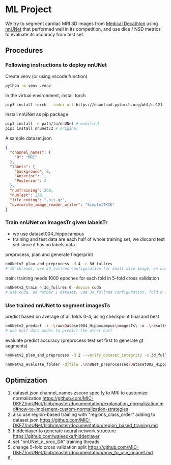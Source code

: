 # ML Project

We try to segment cardiac MRI 3D images from [Medical Decathlon](http://medicaldecathlon.com/) using [nnUNet](https://github.com/MIC-DKFZ/nnUNet/) that performed well in its competition, and use dice / NSD metrics to evaluate its accuracy from test set.

## Procedures

### Following instructions to deploy nnUNet

Create venv (or using vscode function)

```sh
python -m venv .venv
```

In the virtual environment, install torch

```sh
pip3 install torch --index-url https://download.pytorch.org/whl/cu121
```

Install nnUNet as pip package

```sh
pip3 install -e path/to/nnUNet # modified
pip3 install nnunetv2 # original
```

A sample dataset.json

```json
{
  "channel_names": {
    "0": "MRI"
  },
  "labels": {
    "background": 0,
    "Anterior": 1,
    "Posterior": 2
  },
  "numTraining": 260,
  "numTest": 130,
  "file_ending": ".nii.gz",
  "overwrite_image_reader_writer": "SimpleITKIO"
}
```

### Train nnUNet on imagesTr given labelsTr

- we use dataset004_hippocampus
- training and test data are each half of whole training set, we discard test set since it has no labels data

preprocess, plan and generate fingerprint

```sh
nnUNetv2_plan_and_preprocess -d 4 -c 3d_fullres
# 10 threads, use 3d_fullres configuration for small size image, on number 1 dataset
```
train: training needs 1000 epoches for each fold in 5-fold cross validation

```sh
nnUNetv2_train 4 3d_fullres 0 -device cuda
# use cuda, on number 1 dataset, use 3d_fullres configuration, fold 0 in 5-fold cross validation
```

### Use trained nnUNet to segment imagesTs

predict based on average of all folds 0-4, using checkpoint final and best

```sh
nnUNetv2_predict -i .\raw\Dataset004_Hippocampus\imagesTs\ -o .\results\Dataset004_Hippocampus\nnUNetTrainer__nnUNetPlans__3d_fullres\pred\ -d 4 -c 3d_fullres -f 0 -chk checkpoint_final.pth -npp 4 -nps 4 -device cuda
# use half data model to predict the other half
```

evaluate predict accuracy (preprocess test set first to generate gt segments)

```sh
nnUNetv2_plan_and_preprocess -d 2 --verify_dataset_integrity -c 3d_fullres -np 10
```

```sh
nnUNetv2_evaluate_folder -djfile .\nnUNet_preprocessed\Dataset002_Hippocampus\dataset.json -pfile .\nnUNet_preprocessed\Dataset002_Hippocampus\nnUNetPlans.json .\nnUNet_preprocessed\Dataset002_Hippocampus\gt_segmentations\ .\nnUNet_results\Dataset001_Hippocampus\nnUNetTrainer__nnUNetPlans__3d_fullres\pred\
```

## Optimization

1. dataset.json channel_names zscore specify to MRI to customize normalization https://github.com/MIC-DKFZ/nnUNet/blob/master/documentation/explanation_normalization.md#how-to-implement-custom-normalization-strategies
2. also use region-based training with "regions_class_order" adding to dataset.json https://github.com/MIC-DKFZ/nnUNet/blob/master/documentation/region_based_training.md
3. hiddenlayer to generate neural network structure https://github.com/waleedka/hiddenlayer
4. set "nnUNet_n_proc_DA" training threads
5. change 5-fold cross validation split https://github.com/MIC-DKFZ/nnUNet/blob/master/documentation/how_to_use_nnunet.md
6. 